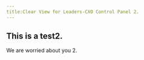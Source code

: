 ```yaml
---
title:Clear View for Leaders-CXO Control Panel 2.
---
```


## This is a test2.

We are worried about you 2.